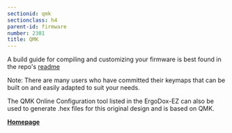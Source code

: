 ```yaml
---
sectionid: qmk
sectionclass: h4
parent-id: firmware
number: 2301
title: QMK
---
```

A build guide for compiling and customizing your firmware is best found in the repo's [readme](https://github.com/jackhumbert/qmk_firmware)

Note: There are many users who have committed their keymaps that can be built on and easily adapted to suit your needs.

The QMK Online Configuration tool listed in the ErgoDox-EZ can also be used to generate .hex files for this original design and is based on QMK.

**[Homepage](http://qmk.fm/keyboards/ergodox/)**

